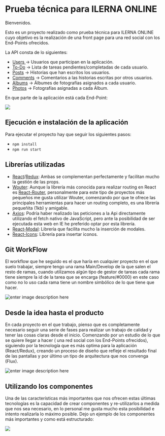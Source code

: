 
# Prueba técnica para ILERNA ONLINE

Bienvenidos.

Esto es un proyecto realizado como prueba técnica para ILERNA ONLINE cuyo objetivo es la realización de una front page para una red social con los End-Points ofrecidos.

La API consta de lo siguientes:

 - [Users ](https://jsonplaceholder.typicode.com/users) -> Usuarios que participan en la aplicación.
 - [To-Do](https://jsonplaceholder.typicode.com/todos) -> Lista de tareas pendientes/completadas de cada usuario.
 - [Posts](https://jsonplaceholder.typicode.com/posts) -> Historias que han escritos los usuarios.
 - [Comments](https://jsonplaceholder.typicode.com/comments) -> Comentarios a las historias escritas por otros usuarios.
 - [Albums](https://jsonplaceholder.typicode.com/albums) -> Álbumes de fotografías asignados a cada usuario.
 - [Photos](https://jsonplaceholder.typicode.com/photos) -> Fotografías asignadas a cada Álbum.

En que parte de la aplicación está cada End-Point:

![](https://i.imgur.com/xF5w3cM.png)

## Ejecución e instalación de la aplicación

Para ejecutar el proyecto hay que seguir los siguientes pasos:

 - `npm install`
 - `npm run start`

## Librerías utilizadas

 - [React](https://github.com/facebook/react)/[Redux](https://github.com/reduxjs/redux): Ambas se complementan perfectamente y facilitan mucho la gestión de las props.
 - [Wouter](https://github.com/molefrog/wouter): Aunque la librería más conocida para realizar routing en React es [React-Router](https://github.com/ReactTraining/react-router), personalmente para este tipo de proyectos más pequeños me gusta utilizar Wouter, comenzando por que te ofrece las principales herramientas para hacer un routing completo, es una librería pequeñita (1kb) y amigable.
 - [Axios](https://github.com/axios/axios): Podría haber realizado las peticiones a la Api directamente utilizando el fetch nativo de JavaScript, pero ante la posibilidad de ser ejecutada esta web en IE he preferido optar por esta librería.
 - [React-Modal](https://github.com/reactjs/react-modal): Librería que facilita mucho la inserción de modales.
 - [React-Icons](https://react-icons.github.io/react-icons/): Librería para insertar iconos.

## Git WorkFlow
El workflow que he seguido es el que haría en cualquier proyecto en el que suelo trabajar, siempre tengo una rama Main/Develop de la que salen el resto de ramas, cuando utilizamos algún tipo de gestor de tareas cada rama tiene siempre la id de la tarea que se encarga (feature/#0000) en este caso como no lo uso cada rama tiene un nombre simbólico de lo que tiene que hacer.

![enter image description here](https://i.imgur.com/chfhpCr.png)

## Desde la idea hasta el producto

En cada proyecto en el que trabajo, pienso que es completamente necesario seguir una serie de fases para realizar un trabajo de calidad y tener las cosas claras desde el inicio. Comenzando por un estudio de lo que se quiere llegar a hacer ( una red social con los End-Points ofrecidos), siguiendo por la tecnología que es más optima para la aplicación (React/Redux), creando un proceso de diseño que refleje el resultado final de las pantallas y por último un tipo de arquitectura que nos convenga (Flux).

![enter image description here](https://i.imgur.com/BGBKVZw.png)

## Utilizando los componentes

Una de las características más importantes que nos ofrecen estas últimas tecnologías es la capacidad de crear componentes y re-utilizarlos a medida que nos sea necesario, en lo personal me gusta mucho esta posibilidad e intento realizarla lo máximo posible.
Dejo un ejemplo de los componentes más importantes y como está estructurado:

![](https://i.imgur.com/ECU46OF.png)